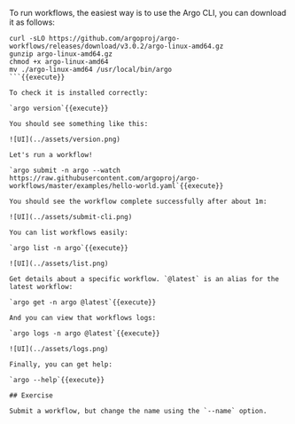 To run workflows, the easiest way is to use the Argo CLI, you can download it as follows:

```
curl -sLO https://github.com/argoproj/argo-workflows/releases/download/v3.0.2/argo-linux-amd64.gz
gunzip argo-linux-amd64.gz
chmod +x argo-linux-amd64
mv ./argo-linux-amd64 /usr/local/bin/argo
```{{execute}}

To check it is installed correctly:

`argo version`{{execute}}

You should see something like this:

![UI](../assets/version.png)

Let's run a workflow!

`argo submit -n argo --watch https://raw.githubusercontent.com/argoproj/argo-workflows/master/examples/hello-world.yaml`{{execute}}

You should see the workflow complete successfully after about 1m:

![UI](../assets/submit-cli.png)

You can list workflows easily:

`argo list -n argo`{{execute}}

![UI](../assets/list.png)

Get details about a specific workflow. `@latest` is an alias for the latest workflow:

`argo get -n argo @latest`{{execute}}

And you can view that workflows logs:

`argo logs -n argo @latest`{{execute}}

![UI](../assets/logs.png)

Finally, you can get help:

`argo --help`{{execute}}

## Exercise

Submit a workflow, but change the name using the `--name` option.